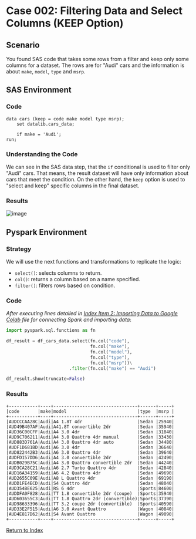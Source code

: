 # Case 002: Filtering Data and Select Columns (KEEP Option)
## Scenario
You found SAS code that takes some rows from a filter and keep only some columns for a dataset. The rows are for "Audi" cars and the information is about `make`, `model`, `type` and `msrp`.

## SAS Environment
### Code
```sas
data cars (keep = code make model type msrp);
    set datalib.cars_data;

    if make = 'Audi';
run;
```
### Understanding the Code
We can see in the SAS data step, that the `if` conditional is used to filter only "Audi" cars. That means, the result dataset will have only information about cars that meet the condition.
On the other hand, the `keep` option is used to "select and keep" specific columns in the final dataset.

### Results
![image](https://github.com/apalominor/sas-migration-guide/assets/126201348/820224ee-b733-4fd8-bddf-4cc452dbc436)

## Pyspark Environment
### Strategy
We will use the next functions and transformations to replicate the logic:
- `select()`: selects columns to return.
- `col()`: returns a column based on a name specified.
- `filter()`: filters rows based on condition.

### Code
_After executing lines detailed in [Index Item 2: Importing Data to Google Colab](https://github.com/apalominor/sas-migration-guide/blob/main/contents/importing-to-colab.md) file for connecting Spark and importing data_:
```python
import pyspark.sql.functions as fn

df_result = df_cars_data.select(fn.col("code"),
                                fn.col("make"),
                                fn.col("model"),
                                fn.col("type"),
                                fn.col("msrp"))\
                        .filter(fn.col("make") == "Audi")

df_result.show(truncate=False)
```

### Results
```
+-----------+----+--------------------------------+------+-----+
|code       |make|model                           |type  |msrp |
+-----------+----+--------------------------------+------+-----+
|AUDCCCAA28C|Audi|A4 1.8T 4dr                     |Sedan |25940|
|AUD49B407AF|Audi|A41.8T convertible 2dr          |Sedan |35940|
|AUD36C00CFF|Audi|A4 3.0 4dr                      |Sedan |31840|
|AUD9C706211|Audi|A4 3.0 Quattro 4dr manual       |Sedan |33430|
|AUD883D761A|Audi|A4 3.0 Quattro 4dr auto         |Sedan |34480|
|AUDF1D681BD|Audi|A6 3.0 4dr                      |Sedan |36640|
|AUD822442B3|Audi|A6 3.0 Quattro 4dr              |Sedan |39640|
|AUDFD157DD6|Audi|A4 3.0 convertible 2dr          |Sedan |42490|
|AUDB029B75C|Audi|A4 3.0 Quattro convertible 2dr  |Sedan |44240|
|AUD3CA28C21|Audi|A6 2.7 Turbo Quattro 4dr        |Sedan |42840|
|AUD16A34159|Audi|A6 4.2 Quattro 4dr              |Sedan |49690|
|AUD2655C09E|Audi|A8 L Quattro 4dr                |Sedan |69190|
|AUDD1FE4ECD|Audi|S4 Quattro 4dr                  |Sedan |48040|
|AUD354BE625|Audi|RS 6 4dr                        |Sports|84600|
|AUDDFA0F828|Audi|TT 1.8 convertible 2dr (coupe)  |Sports|35940|
|AUD603655C3|Audi|TT 1.8 Quattro 2dr (convertible)|Sports|37390|
|AUD98633396|Audi|TT 3.2 coupe 2dr (convertible)  |Sports|40590|
|AUD33E2F515|Audi|A6 3.0 Avant Quattro            |Wagon |40840|
|AUD4E817D62|Audi|S4 Avant Quattro                |Wagon |49090|
+-----------+----+--------------------------------+------+-----+
```

[Return to Index](https://github.com/apalominor/sas-migration-guide#index-of-contents)
